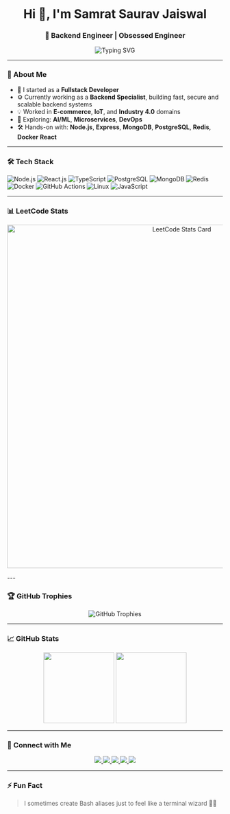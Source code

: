 <!-- GitHub Profile README for Samrat Saurav Jaiswal -->

<h1 align="center">Hi 👋, I'm Samrat Saurav Jaiswal</h1>
<h3 align="center">🚀 Backend Engineer | Obsessed Engineer </h3>

<p align="center">
  <img src="https://readme-typing-svg.demolab.com?font=Fira+Code&pause=1000&color=00F7FF&center=true&vCenter=true&width=435&lines=Backend+Engineer;Fullstack+Developer;IoT+and+E-commerce+Experience;Always+learning+something+new!" alt="Typing SVG" />
</p>

---

### 🌱 About Me

- 💼 I started as a **Fullstack Developer**  
- ⚙️ Currently working as a **Backend Specialist**, building fast, secure and scalable backend systems
- 💡 Worked in **E-commerce**, **IoT**, and **Industry 4.0** domains  
- 🧠 Exploring: **AI/ML**, **Microservices**, **DevOps**
- 🛠️ Hands-on with: **Node.js**, **Express**, **MongoDB**, **PostgreSQL**, **Redis**, **Docker** **React**

---

### 🛠 Tech Stack

![Node.js](https://img.shields.io/badge/-Node.js-339933?style=flat&logo=node.js&logoColor=white)
![React.js](https://img.shields.io/badge/-React.js-339933?style=flat&logo=react.js&logoColor=white)
![TypeScript](https://img.shields.io/badge/-TypeScript-3178C6?style=flat&logo=typescript&logoColor=white)
![PostgreSQL](https://img.shields.io/badge/-PostgreSQL-4169E1?style=flat&logo=postgresql&logoColor=white)
![MongoDB](https://img.shields.io/badge/-MongoDB-47A248?style=flat&logo=mongodb&logoColor=white)
![Redis](https://img.shields.io/badge/-Redis-DC382D?style=flat&logo=redis&logoColor=white)
![Docker](https://img.shields.io/badge/-Docker-2496ED?style=flat&logo=docker&logoColor=white)
![GitHub Actions](https://img.shields.io/badge/-GitHub%20Actions-2088FF?style=flat&logo=github-actions&logoColor=white)
![Linux](https://img.shields.io/badge/-Linux-FCC624?style=flat&logo=linux&logoColor=black)
![JavaScript](https://img.shields.io/badge/-JavaScript-F7DF1E?style=flat&logo=javascript&logoColor=black)

---

### 📊 LeetCode Stats

<p align="center">
  <img src="https://leetcard.jacoblin.cool/ictrl?theme=dark&font=baloo&ext=heatmap" alt="LeetCode Stats Card" width="800"/>
</p>
---

### 🏆 GitHub Trophies

<p align="center">
  <img src="https://github-profile-trophy.vercel.app/?username=ictrl&theme=onedark&no-frame=true&row=1&column=7" alt="GitHub Trophies" />
</p>

---

### 📈 GitHub Stats

<p align="center">
  <img src="https://github-readme-stats.vercel.app/api?username=ictrl&show_icons=true&theme=radical&hide_border=true&include_all_commits=true&count_private=true" height="165"/>
  <img src="https://github-readme-streak-stats.herokuapp.com?user=ictrl&theme=radical&hide_border=true" height="165"/>
</p>

---

### 🔗 Connect with Me

<p align="center">
  <a href="https://linkedin.com/in/samratsauravjaiswal" target="_blank">
    <img src="https://img.shields.io/badge/-LinkedIn-blue?style=for-the-badge&logo=linkedin&logoColor=white" />
  </a>
  <a href="mailto:samratsauravjaiswal@gmail.com">
    <img src="https://img.shields.io/badge/-Gmail-red?style=for-the-badge&logo=gmail&logoColor=white" />
  </a>
  <a href="https://github.com/ictrl" target="_blank">
    <img src="https://img.shields.io/badge/-GitHub-181717?style=for-the-badge&logo=github&logoColor=white" />
  </a>
  <a href="https://leetcode.com/u/ictrl/" target="_blank">
    <img src="https://img.shields.io/badge/-LeetCode-FFA116?style=for-the-badge&logo=leetcode&logoColor=black" />
  </a>
  <a href="http://samratjaiswal.com/" target="_blank">
    <img src="https://img.shields.io/badge/-Portfolio-000000?style=for-the-badge&logo=vercel&logoColor=white" />
  </a>
</p>

---

### ⚡ Fun Fact

> I sometimes create Bash aliases just to feel like a terminal wizard 🧙‍♂️

